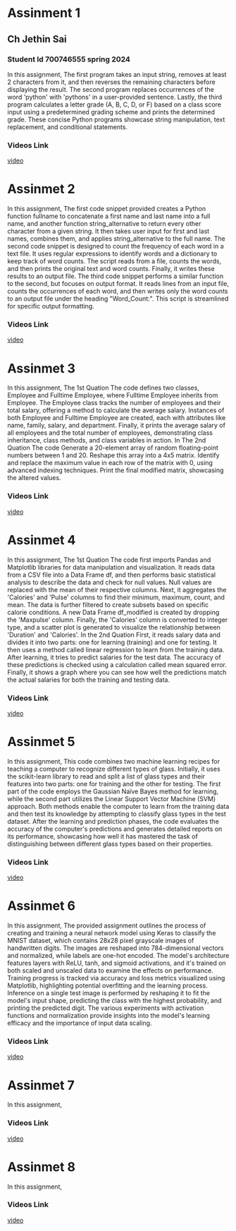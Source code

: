 # Assinment 1 
## Ch Jethin Sai  
### Student Id 700746555 spring 2024
In this assignment,
The first program takes an input string, removes at least 2 characters from it, 
and then reverses the remaining characters before displaying the result. 
The second program replaces occurrences of the word 'python' with 'pythons' in a user-provided sentence. 
Lastly, the third program calculates a letter grade (A, B, C, D, or F) based on a class score input using a 
predetermined grading scheme and prints the determined grade. 
These concise Python programs showcase string manipulation, text replacement, and conditional statements.
### Videos Link
[video](https://drive.google.com/file/d/1iukLEqUVhsTKe1hy8kz8Paw_J1CF2YOa/view?usp=sharing)
# Assinmet 2
In this assignment,
The first code snippet provided creates a Python function fullname to concatenate a first name and last name into a full name, and another function string_alternative to return every other character from a given string. It then takes user input for first and last names, combines them, and applies string_alternative to the full name.
The second code snippet is designed to count the frequency of each word in a text file. It uses regular expressions to identify words and a dictionary to keep track of word counts. The script reads from a file, counts the words, and then prints the original text and word counts. Finally, it writes these results to an output file.
The third code snippet performs a similar function to the second, but focuses on output format. It reads lines from an input file, counts the occurrences of each word, and then writes only the word counts to an output file under the heading "Word_Count:". This script is streamlined for specific output formatting.
### Videos Link
[video](https://drive.google.com/file/d/1sTHuO4gqh4kqSisMmLw7MpnNSLAFnkO5/view?usp=drive_link)
# Assinmet 3
In this assignment,
The 1st Quation The code defines two classes, Employee and Fulltime Employee, where Fulltime Employee inherits from Employee. The Employee class tracks the number of employees and their total salary, offering a method to calculate the average salary. Instances of both Employee and Fulltime Employee are created, each with attributes like name, family, salary, and department. Finally, it prints the average salary of all employees and the total number of employees, demonstrating class inheritance, class methods, and class variables in action.
In The 2nd Quation The code Generate a 20-element array of random floating-point numbers between 1 and 20. Reshape this array into a 4x5 matrix. Identify and replace the maximum value in each row of the matrix with 0, using advanced indexing techniques. Print the final modified matrix, showcasing the altered values.
### Videos Link
[video](https://drive.google.com/file/d/11PVYd6_AbIY01REojxHuEzqjYu8CgzOZ/view?usp=sharing![image](https://github.com/JethinSai/Neural-Network-Deep-Learning/assets/123522601/6423f2dd-922c-4525-9475-47950557d741)
)

# Assinmet 4
In this assignment,
The 1st Quation The code first imports Pandas and Matplotlib libraries for data manipulation and visualization. It reads data from a CSV file into a Data Frame df, and then performs basic statistical analysis to describe the data and check for null values. Null values are replaced with the mean of their respective columns. Next, it aggregates the 'Calories' and 'Pulse' columns to find their minimum, maximum, count, and mean. The data is further filtered to create subsets based on specific calorie conditions. A new Data Frame df_modified is created by dropping the 'Maxpulse' column. Finally, the 'Calories' column is converted to integer type, and a scatter plot is generated to visualize the relationship between 'Duration' and 'Calories'.
In the 2nd Quation 
First, it reads salary data and divides it into two parts: one for learning (training) and one for testing. It then uses a method called linear regression to learn from the training data. After learning, it tries to predict salaries for the test data. The accuracy of these predictions is checked using a calculation called mean squared error. Finally, it shows a graph where you can see how well the predictions match the actual salaries for both the training and testing data.
### Videos Link
[video](https://drive.google.com/file/d/1JIkyj1uvPCVSZ640ZYR3gM6SLiBj_U62/view?usp=sharing![image](https://github.com/JethinSai/Neural-Network-Deep-Learning/assets/123522601/d82b2dd0-4be9-42fe-af2a-bdbc423d0271)
)

# Assinmet 5
In this assignment,
This code combines two machine learning recipes for teaching a computer to recognize different types of glass. Initially, it uses the scikit-learn library to read and split a list of glass types and their features into two parts: one for training and the other for testing. The first part of the code employs the Gaussian Naïve Bayes method for learning, while the second part utilizes the Linear Support Vector Machine (SVM) approach. Both methods enable the computer to learn from the training data and then test its knowledge by attempting to classify glass types in the test dataset. After the learning and prediction phases, the code evaluates the accuracy of the computer's predictions and generates detailed reports on its performance, showcasing how well it has mastered the task of distinguishing between different glass types based on their properties.

### Videos Link
[video](https://drive.google.com/file/d/1kC3eFhb7u5TFeaZRMLTZOCMHEKV5rypP/view?usp=sharing)

# Assinmet 6
In this assignment,
The provided assignment outlines the process of creating and training a neural network model using Keras to classify the MNIST dataset, which contains 28x28 pixel grayscale images of handwritten digits. The images are reshaped into 784-dimensional vectors and normalized, while labels are one-hot encoded. The model's architecture features layers with ReLU, tanh, and sigmoid activations, and it's trained on both scaled and unscaled data to examine the effects on performance. Training progress is tracked via accuracy and loss metrics visualized using Matplotlib, highlighting potential overfitting and the learning process. Inference on a single test image is performed by reshaping it to fit the model's input shape, predicting the class with the highest probability, and printing the predicted digit. The various experiments with activation functions and normalization provide insights into the model's learning efficacy and the importance of input data scaling.
### Videos Link
[video](https://drive.google.com/file/d/1H5J4LCOBQlfYtSXgcMHRnw2Vo8cqgRne/view?usp=sharing)

# Assinmet 7
In this assignment,
### Videos Link
[video](https://drive.google.com/drive/folders/1d9oxWIN_zGBoN5-VFnFhGAL5IaAZscm1?usp=sharing)

# Assinmet 8
In this assignment,
### Videos Link
[video](https://drive.google.com/file/d/1MZMHSf1YztdRkNfIt1L4ciJGH_S8wUrv/view?usp=sharing)
